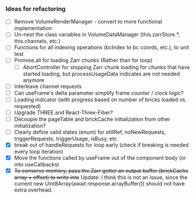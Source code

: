 ### Ideas for refactoring

- [ ] Remove VolumeRenderManager - convert to more functional implementation
- [ ] Un-nest the class variables in VolumeDataManager (this.zarrStore.*, this.channels, etc.)
- [ ] Functions for all indexing operations (bcIndex to bc coords, etc.), to unit test
- [ ] Promise.all for loading Zarr chunks (Rather than for loop)
  - [ ] AbortController for stopping Zarr chunk loading for chunks that have started loading, but processUsageData indicates are not needed anymore
- [ ] Interleave channel requests
- [ ] Can useFrame's delta parameter simplify frame counter / clock logic?
- [ ] Loading indicator (with progress based on number of bricks loaded vs. requested)
- [ ] Upgrade THREE and React-Three-Fiber?
- [ ] Decouple the pageTable and brickCache initialization from other initialization?
- [ ] Clearly define valid states (enum) for stillRef, noNewRequests, triggerRequests, triggerUsage, isBusy, etc
- [x] break out of handleRequests for loop early (check if breaking is needed every loop iteration)
- [x] Move the functions called by useFrame out of the component body (or into useCallbacks)
- [x] ~~To conserve memory, pass the Zarr getter an output buffer (brickCache array + offset) to write into~~ Update: I think this is not an issue, since the current new Uint8Array(await response.arrayBuffer()) should not have extra overhead.